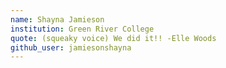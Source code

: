 ```yaml
---
name: Shayna Jamieson
institution: Green River College
quote: (squeaky voice) We did it!! -Elle Woods
github_user: jamiesonshayna
---
```

